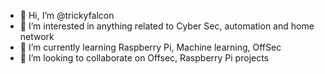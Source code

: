 - 👋 Hi, I’m @trickyfalcon
- 👀 I’m interested in anything related to Cyber Sec, automation and home network
- 🌱 I’m currently learning Raspberry Pi, Machine learning, OffSec
- 💞️ I’m looking to collaborate on Offsec, Raspberry Pi projects

<!---
trickyfalcon/trickyfalcon is a ✨ special ✨ repository because its `README.md` (this file) appears on your GitHub profile.
You can click the Preview link to take a look at your changes.
--->
